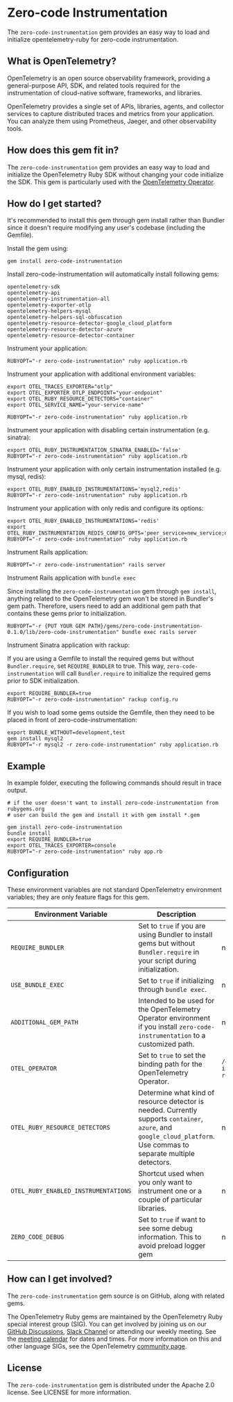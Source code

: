 # Zero-code Instrumentation

The `zero-code-instrumentation` gem provides an easy way to load and initialize opentelemetry-ruby for zero-code instrumentation.

## What is OpenTelemetry?

OpenTelemetry is an open source observability framework, providing a general-purpose API, SDK, and related tools required for the instrumentation of cloud-native software, frameworks, and libraries.

OpenTelemetry provides a single set of APIs, libraries, agents, and collector services to capture distributed traces and metrics from your application. You can analyze them using Prometheus, Jaeger, and other observability tools.

## How does this gem fit in?

The `zero-code-instrumentation` gem provides an easy way to load and initialize the OpenTelemetry Ruby SDK without changing your code initialize the SDK. This gem is particularly used with the [OpenTelemetry Operator][opentelemetry-operator].

## How do I get started?

It's recommended to install this gem through gem install rather than Bundler since it doesn't require modifying any user's codebase (including the Gemfile).

Install the gem using:

```console
gem install zero-code-instrumentation
```

Install zero-code-instrumentation will automatically install following gems:
```console
opentelemetry-sdk
opentelemetry-api
opentelemetry-instrumentation-all
opentelemetry-exporter-otlp
opentelemetry-helpers-mysql
opentelemetry-helpers-sql-obfuscation
opentelemetry-resource-detector-google_cloud_platform
opentelemetry-resource-detector-azure
opentelemetry-resource-detector-container
```

Instrument your application:

```console
RUBYOPT="-r zero-code-instrumentation" ruby application.rb
```

Instrument your application with additional environment variables:

```console
export OTEL_TRACES_EXPORTER="otlp"
export OTEL_EXPORTER_OTLP_ENDPOINT="your-endpoint"
export OTEL_RUBY_RESOURCE_DETECTORS="container"
export OTEL_SERVICE_NAME="your-service-name"

RUBYOPT="-r zero-code-instrumentation" ruby application.rb
```

Instrument your application with disabling certain instrumentation (e.g. sinatra):

```console
export OTEL_RUBY_INSTRUMENTATION_SINATRA_ENABLED='false'
RUBYOPT="-r zero-code-instrumentation" ruby application.rb
```

Instrument your application with only certain instrumentation installed (e.g. mysql, redis):

```console
export OTEL_RUBY_ENABLED_INSTRUMENTATIONS='mysql2,redis'
RUBYOPT="-r zero-code-instrumentation" ruby application.rb
```

Instrument your application with only redis and configure its options:

```console
export OTEL_RUBY_ENABLED_INSTRUMENTATIONS='redis'
export OTEL_RUBY_INSTRUMENTATION_REDIS_CONFIG_OPTS='peer_service=new_service;db_statement=omit'
RUBYOPT="-r zero-code-instrumentation" ruby application.rb
```

Instrument Rails application:

```console
RUBYOPT="-r zero-code-instrumentation" rails server
```

Instrument Rails application with `bundle exec`

Since installing the `zero-code-instrumentation` gem through `gem install`, anything related to the OpenTelemetry gem won't be stored in Bundler's gem path. Therefore, users need to add an additional gem path that contains these gems prior to initialization.

```console
RUBYOPT="-r {PUT YOUR GEM PATH}/gems/zero-code-instrumentation-0.1.0/lib/zero-code-instrumentation" bundle exec rails server
```

Instrument Sinatra application with rackup:

If you are using a Gemfile to install the required gems but without `Bundler.require`, set `REQUIRE_BUNDLER` to true. This way, `zero-code-instrumentation` will call `Bundler.require` to initialize the required gems prior to SDK initialization.

```console
export REQUIRE_BUNDLER=true
RUBYOPT="-r zero-code-instrumentation" rackup config.ru
```

If you wish to load some gems outside the Gemfile, then they need to be placed in front of zero-code-instrumentation:

```console
export BUNDLE_WITHOUT=development,test
gem install mysql2
RUBYOPT="-r mysql2 -r zero-code-instrumentation" ruby application.rb
```

## Example

In example folder, executing the following commands should result in trace output.

```console
# if the user doesn't want to install zero-code-instrumentation from rubygems.org
# user can build the gem and install it with gem install *.gem

gem install zero-code-instrumentation
bundle install
export REQUIRE_BUNDLER=true
export OTEL_TRACES_EXPORTER=console
RUBYOPT="-r zero-code-instrumentation" ruby app.rb
```

## Configuration

These environment variables are not standard OpenTelemetry environment variables; they are only feature flags for this gem.

| Environment Variable | Description | Default | Example |
|----------------------|-------------|---------|---------|
| `REQUIRE_BUNDLER` | Set to `true` if you are using Bundler to install gems but without `Bundler.require` in your script during initialization. | nil | N/A |
| `USE_BUNDLE_EXEC` | Set to `true` if initializing through `bundle exec`. | nil | N/A |
| `ADDITIONAL_GEM_PATH` | Intended to be used for the OpenTelemetry Operator environment if you install `zero-code-instrumentation` to a customized path. | nil | N/A |
| `OTEL_OPERATOR` | Set to `true` to set the binding path for the OpenTelemetry Operator. | `/otel-auto-instrumentation-ruby` | N/A |
| `OTEL_RUBY_RESOURCE_DETECTORS` | Determine what kind of resource detector is needed. Currently supports `container`, `azure`, and `google_cloud_platform`. Use commas to separate multiple detectors. | nil | `container,azure` |
| `OTEL_RUBY_ENABLED_INSTRUMENTATIONS` | Shortcut used when you only want to instrument one or a couple of particular libraries. | nil | `redis,active_record` |
| `ZERO_CODE_DEBUG` | Set to `true` if want to see some debug information. This to avoid preload logger gem | nil | N/A |

## How can I get involved?

The `zero-code-instrumentation` gem source is on GitHub, along with related gems.

The OpenTelemetry Ruby gems are maintained by the OpenTelemetry Ruby special interest group (SIG). You can get involved by joining us on our [GitHub Discussions][discussions-url], [Slack Channel][slack-channel] or attending our weekly meeting. See the [meeting calendar][community-meetings] for dates and times. For more information on this and other language SIGs, see the OpenTelemetry [community page][ruby-sig].

## License

The `zero-code-instrumentation` gem is distributed under the Apache 2.0 license. See LICENSE for more information.

[ruby-sig]: https://github.com/open-telemetry/community#ruby-sig
[community-meetings]: https://github.com/open-telemetry/community#community-meetings
[slack-channel]: https://cloud-native.slack.com/archives/C01NWKKMKMY
[discussions-url]: https://github.com/open-telemetry/opentelemetry-ruby/discussions
[opentelemetry-operator]: https://github.com/open-telemetry/opentelemetry-operator
